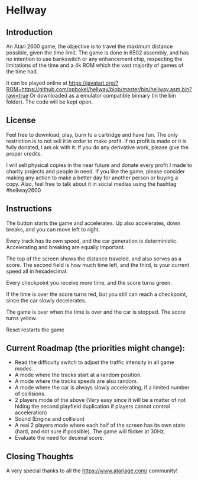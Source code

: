 # Hellway

## Introduction
An Atari 2600 game, the objective is to travel the maximum distance possible, given the time limit. The game is done in 6502 assembly, and has no intention to use bankswitch or any enhancement chip, respecting the limitations of the time and a 4k ROM which the vast majority of games of the time had.

It can be played online at https://javatari.org/?ROM=https://github.com/opbokel/hellway/blob/master/bin/hellway.asm.bin?raw=true
Or downloaded as a emulator compatible binnary (in the bin folder). The code will be kept open.

## License
Feel free to download, play, burn to a cartridge and have fun. The only restriction is to not sell it in order to make profit. If no profit is made or it is fully donated, I am ok with it. If you do any derivative work, please give the proper credits.

I will sell physical copies in the near future and donate every profit I made to charity projects and people in need. If you like the game, please consider making any action to make a better day for another person or buying a copy. Also, feel free to talk about it in social medias using the hashtag #hellway2600

## Instructions
The button starts the game and accelerates. Up also accelerates, down breaks, and you can move left to right.

Every track has its own speed, and the car generation is deterministic. Accelerating and breaking are equally important.

The top of the screen shows the distance traveled, and also serves as a score. The second field is how much time left, and the third, is your current speed all in hexadecimal.

Every checkpoint you receive more time, and the score turns green.

If the time is over the score turns red, but you still can reach a checkpoint, since the car slowly decelerates.

The game is over when the time is over and the car is stopped. The score turns yellow.

Reset restarts the game

## Current Roadmap (the priorities might change):
* Read the difficulty switch to adjust the traffic intensity in all game modes.
* A mode where the tracks start at a random position.
* A mode where the tracks speeds are also random.
* A mode where the car is always slowly accelerating, if a limited number of collisions.
* 2 players mode of the above (Very easy since it will be a matter of not hiding the second playfield duplication if players cannot control acceleration)
* Sound (Engine and collision)
* A real 2 players mode where each half of the screen has its own state (hard, and not sure if possible). The game will flicker at 30Hz.
* Evaluate the need for decimal score.

## Closing Thoughts
A very special thanks to all the https://www.atariage.com/ community!

